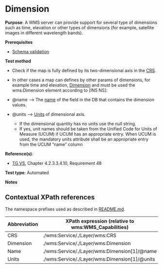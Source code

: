 # Dimension

**Purpose**: A WMS server can provide support for several type of dimensions such as time, elevation or other types of dimensions (for example, satellite images in different wavelength bands).

**Prerequisites**

* [Schema validation](./schema-validation.md)

**Test method**

* Check if the map is fully defined by its two-dimensional axis in the [CRS](#CRS). 
* In other cases a map can defines by other params of dimensions, for example time and elevation, [Dimension](#dimension) and must be used the wms:Dimension element according to [INS NS]:

* @name --> The [name](#name) of the field in the DB that contains the dimension values.
* @units --> [Units](#units) of dimensional axis. 
  * If the dimensional quantity has no units use the null string.
  * If yes, unit names should be taken from the Unified Code for Units of Measure (UCUM) if UCUM has an appropriate entry. When UCUM is used, the mandatory units attribute shall be an appropriate entry from the UCUM “name” column

**Reference(s)**:
* [TG VS](./README.md#ref_TG_VS), Chapter 4.2.3.3.4.10, Requirement 48

**Test type**: Automated

**Notes**

## Contextual XPath references

The namespace prefixes used as described in [README.md](./README.md#namespaces).

Abbreviation                                               |  XPath expression (relative to wms:WMS_Capabilities)
---------------------------------------------------------- | -------------------------------------------------------------------------
CRS <a name="CRS"></a> | ./wms:Service/\./Layer/wms:CRS
Dimension <a name="dimension"></a> | ./wms:Service/\./Layer/wms:Dimension
Name <a name="name"></a> | ./wms:Service/\./Layer/wms:Dimension[1]/@name
Units <a name="units"></a> | ./wms:Service/\./Layer/wms:Dimension[1]/@units
